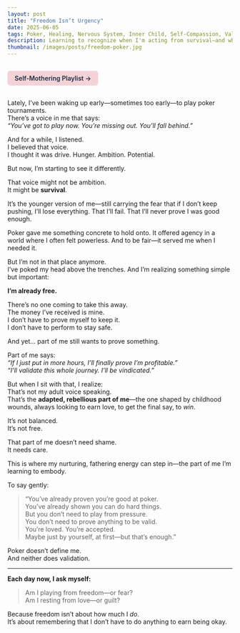 ```yaml
---
layout: post
title: "Freedom Isn’t Urgency"
date: 2025-06-05
tags: Poker, Healing, Nervous System, Inner Child, Self-Compassion, Validation
description: Learning to recognize when I'm acting from survival—and when I'm choosing from freedom.
thumbnail: /images/posts/freedom-poker.jpg
---
```


<a href="https://music.youtube.com/playlist?list=PLuO5E1rh5RqIzePJeOjdXo62gwnYJ748_&si=NvtF0mzI9Sx2IoPu&shuffle=1" 
   target="_blank" 
   class="back-button"
   style="display:inline-block; margin: 1rem auto; background-color: #F4D3D8; color: #1A2D41; padding: 0.5rem 1rem; border-radius: 6px; font-weight: 600; text-decoration: none;">
  Self‑Mothering Playlist →
</a>

Lately, I’ve been waking up early—sometimes too early—to play poker tournaments.  
There’s a voice in me that says:  
*“You’ve got to play now. You’re missing out. You’ll fall behind.”*

And for a while, I listened.  
I believed that voice.  
I thought it was drive. Hunger. Ambition. Potential.

But now, I’m starting to see it differently.

That voice might not be ambition.  
It might be **survival**.

It’s the younger version of me—still carrying the fear that if I don’t keep pushing, I’ll lose everything. That I’ll fail. That I’ll never prove I was good enough.

Poker gave me something concrete to hold onto. It offered agency in a world where I often felt powerless. And to be fair—it served me when I needed it.

But I’m not in that place anymore.  
I’ve poked my head above the trenches. And I’m realizing something simple but important:

**I’m already free.**

There’s no one coming to take this away.  
The money I’ve received is mine.  
I don’t have to prove myself to keep it.  
I don’t have to perform to stay safe.

And yet… part of me still wants to prove something.

Part of me says:  
*“If I just put in more hours, I’ll finally prove I’m profitable.”*  
*“I’ll validate this whole journey. I’ll be vindicated.”*

But when I sit with that, I realize:  
That’s not my adult voice speaking.  
That’s the **adapted, rebellious part of me**—the one shaped by childhood wounds, always looking to earn love, to get the final say, to *win*.

It’s not balanced.  
It’s not free.

That part of me doesn’t need shame.  
It needs care.

This is where my nurturing, fathering energy can step in—the part of me I’m learning to embody.

To say gently:  
> “You’ve already proven you’re good at poker.  
> You’ve already shown you can do hard things.  
> But you don’t need to play from pressure.  
> You don’t need to prove anything to be valid.  
> You’re loved. You’re accepted.  
> Maybe just by yourself, at first—but that’s enough.”  

Poker doesn’t define me.  
And neither does validation.

---

**Each day now, I ask myself:**  
> Am I playing from freedom—or fear?  
> Am I resting from love—or guilt?

Because freedom isn’t about how much I *do*.  
It’s about remembering that I don’t have to do anything to earn being okay.
